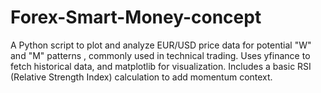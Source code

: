 # Forex-Smart-Money-concept
A Python script to plot and analyze EUR/USD price data for potential "W" and "M" patterns , commonly used in technical trading. Uses yfinance to fetch historical data, and matplotlib for visualization. Includes a basic RSI (Relative Strength Index) calculation to add momentum context.

